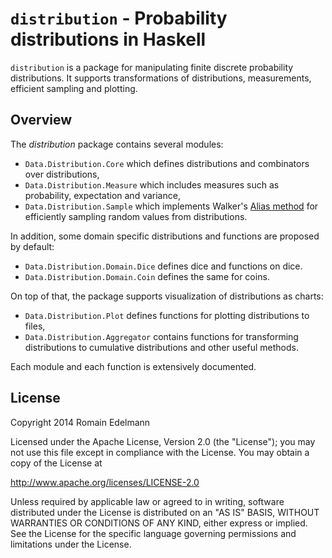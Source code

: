`distribution` - Probability distributions in Haskell
=====================================================

`distribution` is a package for manipulating finite discrete probability distributions.
It supports transformations of distributions, measurements, efficient sampling and plotting.


Overview
--------

The *distribution* package contains several modules:

* `Data.Distribution.Core` which defines distributions and combinators over distributions,
* `Data.Distribution.Measure` which includes measures such as probability, expectation and variance, 
* `Data.Distribution.Sample` which implements Walker's [Alias method](http://en.wikipedia.org/wiki/Alias_method) for efficiently sampling random values from distributions.

In addition, some domain specific distributions and functions are proposed by default:

* `Data.Distribution.Domain.Dice` defines dice and functions on dice.
* `Data.Distribution.Domain.Coin` defines the same for coins.

On top of that, the package supports visualization of distributions as charts:

* `Data.Distribution.Plot` defines functions for plotting distributions to files,
* `Data.Distribution.Aggregator` contains functions for transforming distributions to cumulative distributions and other useful methods.

Each module and each function is extensively documented.

License
-------

Copyright 2014 Romain Edelmann

Licensed under the Apache License, Version 2.0 (the "License");
you may not use this file except in compliance with the License.
You may obtain a copy of the License at

   http://www.apache.org/licenses/LICENSE-2.0

Unless required by applicable law or agreed to in writing, software
distributed under the License is distributed on an "AS IS" BASIS,
WITHOUT WARRANTIES OR CONDITIONS OF ANY KIND, either express or implied.
See the License for the specific language governing permissions and
limitations under the License.
